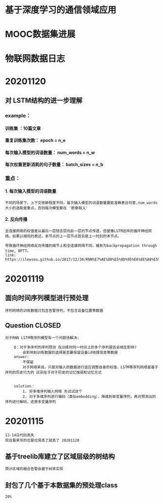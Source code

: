 # 基于深度学习的通信领域应用

# MOOC数据集进展


# 物联网数据日志
# 20201120
## 对 LSTM结构的进一步理解  
###    example： 
####        训练集 ：10篇文章
####        重复训练集次数： epoch = n_e
####        每次输入模型的词语数量： num_words = n_w
####        每次权重更新消耗的句子数量： batch_sizes = n_b
###    重点： 
#### 1. 每次输入模型的词语数量
    不同的场景下，上下文依赖程度不同，每次输入模型的词语数量要能准确表达句意,num_words 大小的选取是重点，否则每次模型都在 '断章取义'
#### 2. 反向传播
    全连接网络的权值是从最后一层隐含层向前一层的节点传递，但是像LSTM这样的循环神经网络，如果以相同的表述，本节点的上一层节点其实是上一时刻的本节点。

    导致循环神经网络反向传播的细节上和全连接网络不同，被称为backpropagation through time, BPTT。
    link: https://ilewseu.github.io/2017/12/30/RNN%E7%AE%80%E5%8D%95%E6%8E%A8%E5%AF%BC/

# 20201119
## 面向时间序列模型进行预处理
   
    序列网络的训练数据只包含告警序列，不包含设备位置等数据

## Question  CLOSED
    对于RNN LSTM等序列模型有一个问题待解决:

        Q：对于多序列的序列预测 在训练时同一时间上的多个序列是否会相互影响?
            会影响到训练数据的选择是否要保留设备id地理信息等数据
        answer:
            不保留
            对于网络来说，只是对输入的数据进行适应调整自身的权值，LSTM等序列网络是基于序列的历史行为的 区别在于对于历史的记忆强弱和记忆方式 
           
                
        solution： 
            1. 将多维序列输入网络 先试试这个
            2. 对于多维序列进行编码（类似embedding），降维到单变量序列，再对预测出的序列进行解码，还原多变量序列

# 20201115
    12-14日代码丢失 
    现在看来写的也是垃圾丢了就丢了 20201120

## 基于treelib库建立了区域层级的树结构
    预计区域的融合告警会基于树来实现
## 封包了几个基于本数据集的预处理class
    20% 